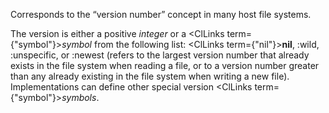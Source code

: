  



Corresponds to the “version number” concept in many host file systems. 



The version is either a positive *integer* or a <ClLinks  term={"symbol"}><i>symbol</i></ClLinks> from the following list: <ClLinks  term={"nil"}><b>nil</b></ClLinks>, :wild, :unspecific, or :newest (refers to the largest version number that already exists in the file system when reading a file, or to a version number greater than any already existing in the file system when writing a new file). Implementations can define other special version <ClLinks  term={"symbol"}><i>symbols</i></ClLinks>. 



